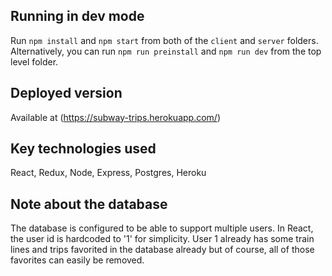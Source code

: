 ## Running in dev mode
Run `npm install` and `npm start` from both of the `client` and `server` folders.
Alternatively, you can run `npm run preinstall` and `npm run dev` from the top level folder.

## Deployed version
Available at (https://subway-trips.herokuapp.com/)

## Key technologies used
React, Redux, Node, Express, Postgres, Heroku

## Note about the database
The database is configured to be able to support multiple users. In React, the user id is hardcoded to '1' for simplicity. User 1 already has some train lines and trips favorited in the database already but of course, all of those favorites can easily be removed.